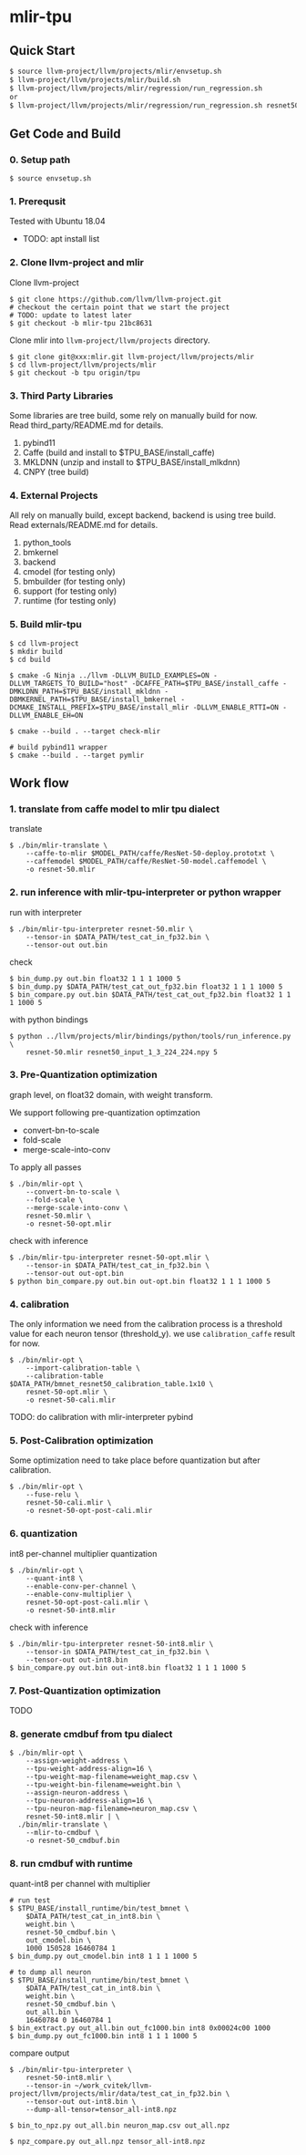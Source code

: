 # mlir-tpu

## Quick Start

```sh
$ source llvm-project/llvm/projects/mlir/envsetup.sh
$ llvm-project/llvm/projects/mlir/build.sh
$ llvm-project/llvm/projects/mlir/regression/run_regression.sh
or
$ llvm-project/llvm/projects/mlir/regression/run_regression.sh resnet50
```

## Get Code and Build

### 0. Setup path

```
$ source envsetup.sh
```

### 1. Prerequsit

Tested with Ubuntu 18.04

* TODO: apt install list

### 2. Clone llvm-project and mlir

Clone llvm-project
```
$ git clone https://github.com/llvm/llvm-project.git
# checkout the certain point that we start the project
# TODO: update to latest later
$ git checkout -b mlir-tpu 21bc8631
```

Clone mlir into `llvm-project/llvm/projects` directory.

```
$ git clone git@xxx:mlir.git llvm-project/llvm/projects/mlir
$ cd llvm-project/llvm/projects/mlir
$ git checkout -b tpu origin/tpu
```

### 3. Third Party Libraries

Some libraries are tree build, some rely on manually build for now.\
Read third_party/README.md for details.

1. pybind11
1. Caffe (build and install to $TPU_BASE/install_caffe)
1. MKLDNN (unzip and install to $TPU_BASE/install_mlkdnn)
1. CNPY (tree build)

### 4. External Projects

All rely on manually build, except backend, backend is using tree build.\
Read externals/README.md for details.

1. python_tools
1. bmkernel
1. backend
1. cmodel (for testing only)
1. bmbuilder (for testing only)
1. support (for testing only)
1. runtime (for testing only)

### 5. Build mlir-tpu

```
$ cd llvm-project
$ mkdir build
$ cd build

$ cmake -G Ninja ../llvm -DLLVM_BUILD_EXAMPLES=ON -DLLVM_TARGETS_TO_BUILD="host" -DCAFFE_PATH=$TPU_BASE/install_caffe -DMKLDNN_PATH=$TPU_BASE/install_mkldnn -DBMKERNEL_PATH=$TPU_BASE/install_bmkernel -DCMAKE_INSTALL_PREFIX=$TPU_BASE/install_mlir -DLLVM_ENABLE_RTTI=ON -DLLVM_ENABLE_EH=ON

$ cmake --build . --target check-mlir

# build pybind11 wrapper
$ cmake --build . --target pymlir
```

## Work flow

### 1. translate from caffe model to mlir tpu dialect

translate
```
$ ./bin/mlir-translate \
    --caffe-to-mlir $MODEL_PATH/caffe/ResNet-50-deploy.prototxt \
    --caffemodel $MODEL_PATH/caffe/ResNet-50-model.caffemodel \
    -o resnet-50.mlir
```

### 2. run inference with mlir-tpu-interpreter or python wrapper

run with interpreter
```
$ ./bin/mlir-tpu-interpreter resnet-50.mlir \
    --tensor-in $DATA_PATH/test_cat_in_fp32.bin \
    --tensor-out out.bin
```

check
```
$ bin_dump.py out.bin float32 1 1 1 1000 5
$ bin_dump.py $DATA_PATH/test_cat_out_fp32.bin float32 1 1 1 1000 5
$ bin_compare.py out.bin $DATA_PATH/test_cat_out_fp32.bin float32 1 1 1 1000 5
```

with python bindings
```
$ python ../llvm/projects/mlir/bindings/python/tools/run_inference.py \
    resnet-50.mlir resnet50_input_1_3_224_224.npy 5
```

### 3. Pre-Quantization optimization

graph level, on float32 domain, with weight transform.

We support following pre-quantization optimzation

* convert-bn-to-scale
* fold-scale
* merge-scale-into-conv

To apply all passes
```
$ ./bin/mlir-opt \
    --convert-bn-to-scale \
    --fold-scale \
    --merge-scale-into-conv \
    resnet-50.mlir \
    -o resnet-50-opt.mlir
```

check with inference
```
$ ./bin/mlir-tpu-interpreter resnet-50-opt.mlir \
    --tensor-in $DATA_PATH/test_cat_in_fp32.bin \
    --tensor-out out-opt.bin
$ python bin_compare.py out.bin out-opt.bin float32 1 1 1 1000 5
```

### 4. calibration

The only information we need from the calibration process is a threshold value
for each neuron tensor (threshold_y). we use `calibration_caffe` result for now.

```
$ ./bin/mlir-opt \
    --import-calibration-table \
    --calibration-table $DATA_PATH/bmnet_resnet50_calibration_table.1x10 \
    resnet-50-opt.mlir \
    -o resnet-50-cali.mlir
```

TODO: do calibration with mlir-interpreter pybind

### 5. Post-Calibration optimization

Some optimization need to take place before quantization but after calibration.

```
$ ./bin/mlir-opt \
    --fuse-relu \
    resnet-50-cali.mlir \
    -o resnet-50-opt-post-cali.mlir
```

### 6. quantization

int8 per-channel multiplier quantization

```
$ ./bin/mlir-opt \
    --quant-int8 \
    --enable-conv-per-channel \
    --enable-conv-multiplier \
    resnet-50-opt-post-cali.mlir \
    -o resnet-50-int8.mlir
```

check with inference
```
$ ./bin/mlir-tpu-interpreter resnet-50-int8.mlir \
    --tensor-in $DATA_PATH/test_cat_in_fp32.bin \
    --tensor-out out-int8.bin
$ bin_compare.py out.bin out-int8.bin float32 1 1 1 1000 5
```

### 7. Post-Quantization optimization

TODO

### 8. generate cmdbuf from tpu dialect

```
$ ./bin/mlir-opt \
    --assign-weight-address \
    --tpu-weight-address-align=16 \
    --tpu-weight-map-filename=weight_map.csv \
    --tpu-weight-bin-filename=weight.bin \
    --assign-neuron-address \
    --tpu-neuron-address-align=16 \
    --tpu-neuron-map-filename=neuron_map.csv \
    resnet-50-int8.mlir | \
  ./bin/mlir-translate \
    --mlir-to-cmdbuf \
    -o resnet-50_cmdbuf.bin
```

### 8. run cmdbuf with runtime

quant-int8 per channel with multiplier

```
# run test
$ $TPU_BASE/install_runtime/bin/test_bmnet \
    $DATA_PATH/test_cat_in_int8.bin \
    weight.bin \
    resnet-50_cmdbuf.bin \
    out_cmodel.bin \
    1000 150528 16460784 1
$ bin_dump.py out_cmodel.bin int8 1 1 1 1000 5

# to dump all neuron
$ $TPU_BASE/install_runtime/bin/test_bmnet \
    $DATA_PATH/test_cat_in_int8.bin \
    weight.bin \
    resnet-50_cmdbuf.bin \
    out_all.bin \
    16460784 0 16460784 1
$ bin_extract.py out_all.bin out_fc1000.bin int8 0x00024c00 1000
$ bin_dump.py out_fc1000.bin int8 1 1 1 1000 5
```

compare output

```
$ ./bin/mlir-tpu-interpreter \
    resnet-50-int8.mlir \
    --tensor-in ~/work_cvitek/llvm-project/llvm/projects/mlir/data/test_cat_in_fp32.bin \
    --tensor-out out-int8.bin \
    --dump-all-tensor=tensor_all-int8.npz

$ bin_to_npz.py out_all.bin neuron_map.csv out_all.npz

$ npz_compare.py out_all.npz tensor_all-int8.npz
```
